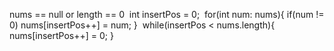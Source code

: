 nums == null or length == 0
​
int insertPos = 0;
​
for(int num: nums){
if(num != 0) nums[insertPos++] = num;
}
​
while(insertPos < nums.length){
nums[insertPos++] = 0;
}